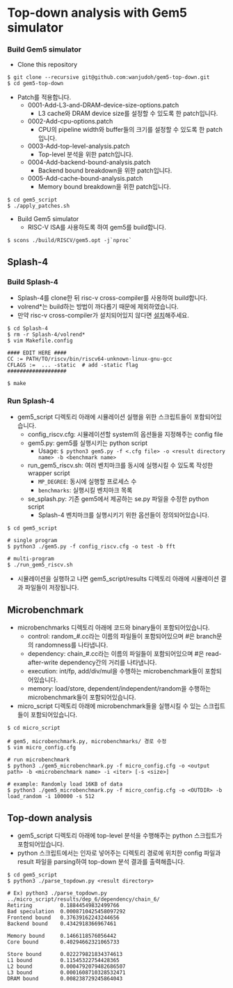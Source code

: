 # Top-down analysis with Gem5 simulator

### Build Gem5 simulator
* Clone this repository
```
$ git clone --recursive git@github.com:wanjudoh/gem5-top-down.git
$ cd gem5-top-down
```

* Patch를 적용합니다.
    * 0001-Add-L3-and-DRAM-device-size-options.patch
        * L3 cache와 DRAM device size를 설정할 수 있도록 한 patch입니다.
    * 0002-Add-cpu-options.patch
        * CPU의 pipeline width와 buffer들의 크기를 설정할 수 있도록 한 patch입니다.
    * 0003-Add-top-level-analysis.patch
        * Top-level 분석을 위한 patch입니다.
    * 0004-Add-backend-bound-analysis.patch
        * Backend bound breakdown을 위한 patch입니다.
    * 0005-Add-cache-bound-analysis.patch
        * Memory bound breakdown을 위한 patch입니다.
```
$ cd gem5_script
$ ./apply_patches.sh
```

* Build Gem5 simulator
    * RISC-V ISA를 사용하도록 하여 gem5를 build합니다.
```
$ scons ./build/RISCV/gem5.opt -j`nproc`
```

## Splash-4

### Build Splash-4
* Splash-4를 clone한 뒤 risc-v cross-compiler를 사용하여 build합니다.
* volrend*는 build하는 방법이 까다롭기 때문에 제외하였습니다.
* 만약 risc-v cross-compiler가 설치되어있지 않다면 [설치](https://github.com/riscv-collab/riscv-gnu-toolchain/tree/master)해주세요.

```
$ cd Splash-4
$ rm -r Splash-4/volrend*
$ vim Makefile.config

#### EDIT HERE ####
CC := PATH/TO/riscv/bin/riscv64-unknown-linux-gnu-gcc
CFLAGS :=  ... -static  # add -static flag
###################

$ make
```

### Run Splash-4
* gem5_script 디렉토리 아래에 시뮬레이션 실행을 위한 스크립트들이 포함되어있습니다.
    * config_riscv.cfg: 시뮬레이션할 system의 옵션들을 지정해주는 config file
    * gem5.py: gem5를 실행시키는 python script
        * Usage: `$ python3 gem5.py -f <.cfg file> -o <result directory name> -b <benchmark name>`
    * run_gem5_riscv.sh: 여러 벤치마크를 동시에 실행시킬 수 있도록 작성한 wrapper script
        * `MP_DEGREE`: 동시에 실행할 프로세스 수
        * `benchmarks`: 실행시킬 벤치마크 목록
    * se_splash.py: 기존 gem5에서 제공하는 se.py 파일을 수정한 python script
        * Splash-4 벤치마크를 실행시키기 위한 옵션들이 정의되어있습니다.
```
$ cd gem5_script

# single program
$ python3 ./gem5.py -f config_riscv.cfg -o test -b fft

# multi-program
$ ./run_gem5_riscv.sh
```
* 시뮬레이션을 실행하고 나면 gem5_script/results 디렉토리 아래에 시뮬레이션 결과 파일들이 저장됩니다.

## Microbenchmark

* microbenchmarks 디렉토리 아래에 코드와 binary들이 포함되어있습니다.
    * control: random_#.cc라는 이름의 파일들이 포함되어있으며 #은 branch문의 randomness를 나타냅니다.
    * dependency: chain_#.cc라는 이름의 파일들이 포함되어있으며 #은 read-after-write dependency간의 거리를 나타냅니다.
    * execution: int/fp, add/div/mul을 수행하는 microbenchmark들이 포함되어있습니다.
    * memory: load/store, dependent/independent/random을 수행하는 microbenchmark들이 포함되어있습니다.
* micro_script 디렉토리 아래에 microbenchmark들을 실행시킬 수 있는 스크립트들이 포함되어있습니다.
```
$ cd micro_script

# gem5, microbenchmark.py, microbenchmarks/ 경로 수정
$ vim micro_config.cfg

# run microbenchmark
$ python3 ./gem5_microbenchmark.py -f micro_config.cfg -o <output path> -b <microbenchmark name> -i <iter> [-s <size>]

# example: Randomly load 16KB of data
$ python3 ./gem5_microbenchmark.py -f micro_config.cfg -o <OUTDIR> -b load_random -i 100000 -s 512
```

## Top-down analysis
* gem5_script 디렉토리 아래에 top-level 분석을 수행해주는 python 스크립트가 포함되어있습니다.
* python 스크립트에서는 인자로 넣어주는 디렉토리 경로에 위치한 config 파일과 result 파일을 parsing하여 top-down 분석 결과를 출력해줍니다.
```
$ cd gem5_script
$ python3 ./parse_topdown.py <result directory>

# Ex) python3 ./parse_topdown.py ../micro_script/results/dep_6/dependency/chain_6/
Retiring         0.18844549832499766
Bad speculation  0.0008710425458097292
Frontend bound   0.37639162243244656
Backend bound    0.4342918366967461

Memory bound     0.1466118576056442
Core bound       0.40294662321065733

Store bound      0.022279821834374613
L1 bound         0.11545322754428365
L2 bound         0.0004792079482686507
L3 bound         0.0001608710328532471
DRAM bound       0.008238729245864043
```
